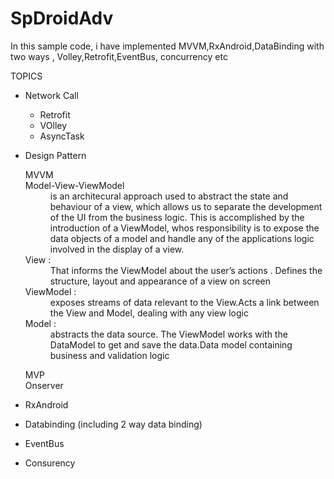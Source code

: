 # SpDroidAdv
In this sample code, i have implemented MVVM,RxAndroid,DataBinding with two ways , Volley,Retrofit,EventBus, concurrency etc


TOPICS
* Network Call
    * Retrofit
    * VOlley
    * AsyncTask

* Design Pattern
   <dl> 
   
   <dt>MVVM</dt>  
   <dt>Model-View-ViewModel </dt> 
   <dd>is an architecural approach used to abstract the state and behaviour of a view, which allows us to separate the development of the UI from the business logic. This is accomplished by the introduction of a ViewModel, whos responsibility is to expose the data objects of a model and handle any of the applications logic involved in the display of a view.
   </dd>
   <dt>View : </dt> 
   <dd>That informs the ViewModel about the user’s actions . Defines the structure, layout and appearance of a view on screen</dd>
   <dt>ViewModel : </dt>
   <dd>exposes streams of data relevant to the View.Acts a link between the View and Model, dealing with any view logic</dd>
   <dt>Model : </dt>
   <dd>abstracts the data source. The ViewModel works with the DataModel to get and save the data.Data model containing business and validation logic</dd>
   <dl>
   <dt>MVP</dt>  
   <dt>Onserver</dt>  
   
* RxAndroid
* Databinding (including 2 way data binding)
* EventBus
* Consurency
   
 
